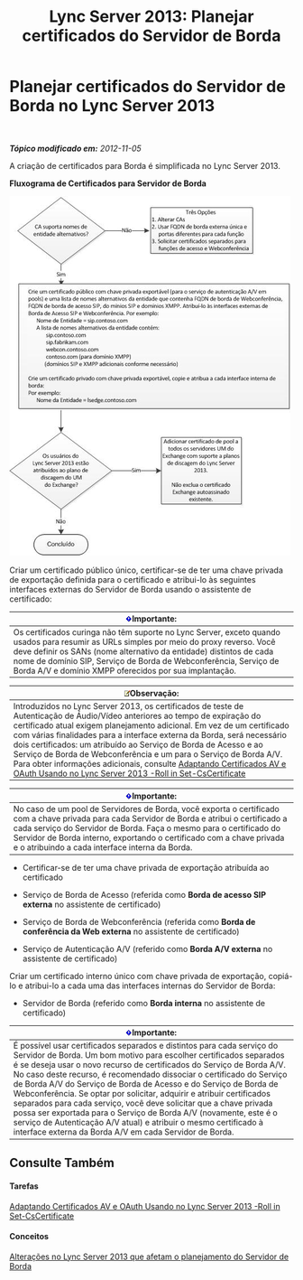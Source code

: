 ﻿---
title: 'Lync Server 2013: Planejar certificados do Servidor de Borda'
TOCTitle: Planejar certificados do Servidor de Borda
ms:assetid: f1dfe220-2398-4ac8-ba4c-206c8c0cbc50
ms:mtpsurl: https://technet.microsoft.com/pt-br/library/Gg413010(v=OCS.15)
ms:contentKeyID: 49308561
ms.date: 05/19/2016
mtps_version: v=OCS.15
ms.translationtype: HT
---

# Planejar certificados do Servidor de Borda no Lync Server 2013

 

_**Tópico modificado em:** 2012-11-05_

A criação de certificados para Borda é simplificada no Lync Server 2013.

**Fluxograma de Certificados para Servidor de Borda**

![Fluxograma de Certificados](images/Gg413010.a5fc20db-7ced-4364-b577-6a709a8367cd(OCS.15).jpg "Fluxograma de Certificados")

Criar um certificado público único, certificar-se de ter uma chave privada de exportação definida para o certificado e atribui-lo às seguintes interfaces externas do Servidor de Borda usando o assistente de certificado:

<table>
<thead>
<tr class="header">
<th><img src="images/Gg425939.important(OCS.15).gif" title="important" alt="important" />Importante:</th>
</tr>
</thead>
<tbody>
<tr class="odd">
<td>Os certificados curinga não têm suporte no Lync Server, exceto quando usados para resumir as URLs simples por meio do proxy reverso. Você deve definir os SANs (nome alternativo da entidade) distintos de cada nome de domínio SIP, Serviço de Borda de Webconferência, Serviço de Borda A/V e domínio XMPP oferecidos por sua implantação.</td>
</tr>
</tbody>
</table>


<table>
<thead>
<tr class="header">
<th><img src="images/Gg425756.note(OCS.15).gif" title="note" alt="note" />Observação:</th>
</tr>
</thead>
<tbody>
<tr class="odd">
<td>Introduzidos no Lync Server 2013, os certificados de teste de Autenticação de Áudio/Vídeo anteriores ao tempo de expiração do certificado atual exigem planejamento adicional. Em vez de um certificado com várias finalidades para a interface externa da Borda, será necessário dois certificados: um atribuído ao Serviço de Borda de Acesso e ao Serviço de Borda de Webconferência e um para o Serviço de Borda A/V. Para obter informações adicionais, consulte <a href="lync-server-2013-staging-av-and-oauth-certificates-using-roll-in-set-cscertificate.md">Adaptando Certificados AV e OAuth Usando no Lync Server 2013 -Roll in Set-CsCertificate</a></td>
</tr>
</tbody>
</table>


<table>
<thead>
<tr class="header">
<th><img src="images/Gg425939.important(OCS.15).gif" title="important" alt="important" />Importante:</th>
</tr>
</thead>
<tbody>
<tr class="odd">
<td>No caso de um pool de Servidores de Borda, você exporta o certificado com a chave privada para cada Servidor de Borda e atribui o certificado a cada serviço do Servidor de Borda. Faça o mesmo para o certificado do Servidor de Borda interno, exportando o certificado com a chave privada e o atribuindo a cada interface interna da Borda.</td>
</tr>
</tbody>
</table>


  - Certificar-se de ter uma chave privada de exportação atribuída ao certificado

  - Serviço de Borda de Acesso (referida como **Borda de acesso SIP externa** no assistente de certificado)

  - Serviço de Borda de Webconferência (referida como **Borda de conferência da Web externa** no assistente de certificado)

  - Serviço de Autenticação A/V (referido como **Borda A/V externa** no assistente de certificado)

Criar um certificado interno único com chave privada de exportação, copiá-lo e atribui-lo a cada uma das interfaces internas do Servidor de Borda:

  - Servidor de Borda (referido como **Borda interna** no assistente de certificado)

<table>
<thead>
<tr class="header">
<th><img src="images/Gg425939.important(OCS.15).gif" title="important" alt="important" />Importante:</th>
</tr>
</thead>
<tbody>
<tr class="odd">
<td>É possível usar certificados separados e distintos para cada serviço do Servidor de Borda. Um bom motivo para escolher certificados separados é se deseja usar o novo recurso de certificados do Serviço de Borda A/V. No caso deste recurso, é recomendado dissociar o certificado do Serviço de Borda A/V do Serviço de Borda de Acesso e do Serviço de Borda de Webconferência. Se optar por solicitar, adquirir e atribuir certificados separados para cada serviço, você deve solicitar que a chave privada possa ser exportada para o Serviço de Borda A/V (novamente, este é o serviço de Autenticação A/V atual) e atribuir o mesmo certificado à interface externa da Borda A/V em cada Servidor de Borda.</td>
</tr>
</tbody>
</table>


## Consulte Também

#### Tarefas

[Adaptando Certificados AV e OAuth Usando no Lync Server 2013 -Roll in Set-CsCertificate](lync-server-2013-staging-av-and-oauth-certificates-using-roll-in-set-cscertificate.md)  

#### Conceitos

[Alterações no Lync Server 2013 que afetam o planejamento do Servidor de Borda](lync-server-2013-changes-in-lync-server-that-affect-edge-server-planning.md)

